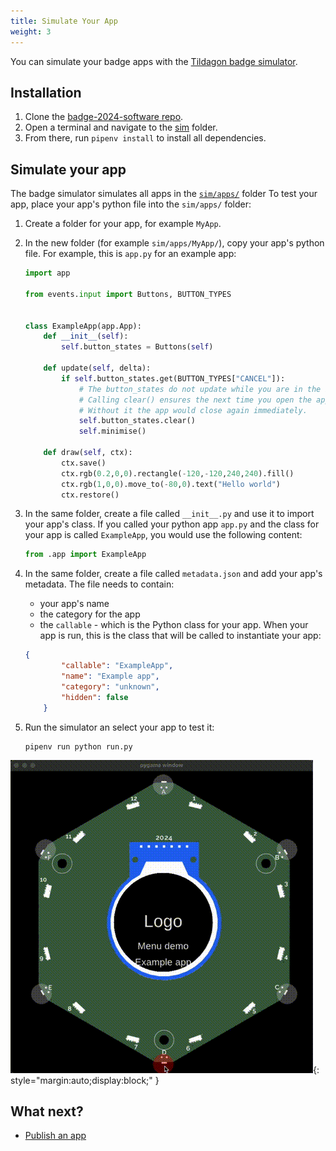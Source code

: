 ```yaml
---
title: Simulate Your App
weight: 3
---
```


You can simulate your badge apps with the [Tildagon badge simulator](https://github.com/emfcamp/badge-2024-software/tree/main/sim).

## Installation

1. Clone the [badge-2024-software repo](https://github.com/emfcamp/badge-2024-software/tree/main/).
2. Open a terminal and navigate to the [sim](https://github.com/emfcamp/badge-2024-software/tree/main/sim) folder.
3. From there, run `pipenv install` to install all dependencies.

## Simulate your app

The badge simulator simulates all apps in the [`sim/apps/`](https://github.com/emfcamp/badge-2024-software/tree/main/sim/apps/example/) folder To test your app, place your app's python file into the `sim/apps/` folder:

1. Create a folder for your app, for example `MyApp`.
2. In the new folder (for example `sim/apps/MyApp/`), copy your app's python file. For example, this is `app.py` for an example app:

    ```python
    import app

    from events.input import Buttons, BUTTON_TYPES


    class ExampleApp(app.App):
        def __init__(self):
            self.button_states = Buttons(self)

        def update(self, delta):
            if self.button_states.get(BUTTON_TYPES["CANCEL"]):
                # The button_states do not update while you are in the background.
                # Calling clear() ensures the next time you open the app, it stays open.
                # Without it the app would close again immediately.
                self.button_states.clear()
                self.minimise()

        def draw(self, ctx):
            ctx.save()
            ctx.rgb(0.2,0,0).rectangle(-120,-120,240,240).fill()
            ctx.rgb(1,0,0).move_to(-80,0).text("Hello world")
            ctx.restore()
    ```

3. In the same folder, create a file called `__init__.py` and use it to import your app's class. If you called your python app `app.py` and the class for your app is called `ExampleApp`, you would use the following content:

    ```python
    from .app import ExampleApp
    ```

4. In the same folder, create a file called `metadata.json` and add your app's metadata. The file needs to contain:
      - your app's name
      - the category for the app
      - the `callable` - which is the Python class for your app. When your app is run, this is the class that will be called to instantiate your app:

    ```json
    {
            "callable": "ExampleApp",
            "name": "Example app",
            "category": "unknown",
            "hidden": false
        }
    ```

5.  Run the simulator an select your app to test it:

    ```
    pipenv run python run.py
    ```

![Hello world simulation](../images/hello-world-sim.gif){: style="margin:auto;display:block;" }

## What next?

<div class="grid cards" markdown>

- [Publish an app](./publish.md)

</div>